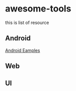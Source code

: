 # awesome-tools
this is list of resource 

## Android
[Android Eamples](https://github.com/nisrulz/android-examples)

## Web

## UI
